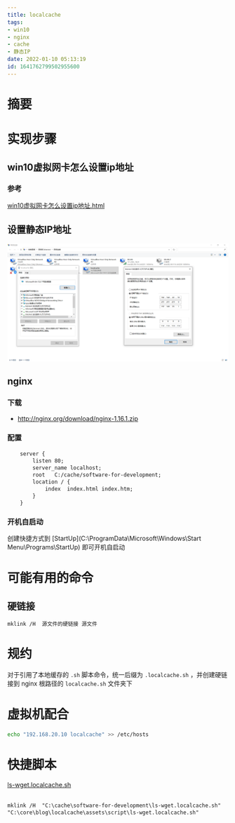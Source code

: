 ```yaml
---
title: localcache
tags: 
- win10
- nginx
- cache
- 静态IP
date: 2022-01-10 05:13:19
id: 1641762799502955600
---
```

# 摘要



# 实现步骤

## win10虚拟网卡怎么设置ip地址

### 参考

 [win10虚拟网卡怎么设置ip地址.html](assets\references\win10虚拟网卡怎么设置ip地址.html) 

## 设置静态IP地址

![image-20220110052253505](assets/images/image-20220110052253505.png)



## nginx

### 下载

- http://nginx.org/download/nginx-1.16.1.zip

### 配置

```
    server {
        listen 80;
        server_name localhost;
        root   C:/cache/software-for-development;
        location / {
            index  index.html index.htm;
        }
    }
```

### 开机自启动

创建快捷方式到 [StartUp](C:\ProgramData\Microsoft\Windows\Start Menu\Programs\StartUp) 即可开机自启动



# 可能有用的命令

## 硬链接

```
mklink /H  源文件的硬链接 源文件
```

# 规约

对于引用了本地缓存的 `.sh` 脚本命令，统一后缀为 `.localcache.sh` ，并创建硬链接到 nginx 根路径的 `localcache.sh` 文件夹下

# 虚拟机配合

```sh
echo "192.168.20.10 localcache" >> /etc/hosts
```

# 快捷脚本

 [ls-wget.localcache.sh](assets\script\ls-wget.localcache.sh) 

```

mklink /H  "C:\cache\software-for-development\ls-wget.localcache.sh" "C:\core\blog\localcache\assets\script\ls-wget.localcache.sh"
```




